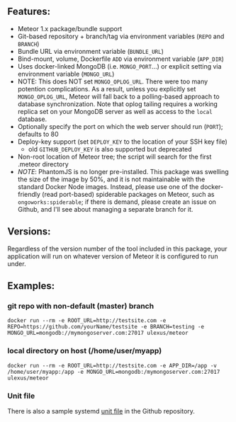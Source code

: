## Features:

 * Meteor 1.x package/bundle support
 * Git-based repository + branch/tag via environment variables (`REPO` and `BRANCH`)
 * Bundle URL via environment variable (`BUNDLE_URL`)
 * Bind-mount, volume, Dockerfile `ADD` via environment variable (`APP_DIR`)
 * Uses docker-linked MongoDB (i.e. `MONGO_PORT`...) or explicit setting via environment variable (`MONGO_URL`)
 * NOTE: This does NOT set `MONGO_OPLOG_URL`.  There were too many potention complications.  As a result, unless you explicitly set `MONGO_OPLOG_URL`, Meteor will fall back to a polling-based approach to database synchronization.  Note that oplog tailing requires a working replica set on your MongoDB server as well as access to the `local` database.
 * Optionally specify the port on which the web server should run (`PORT`); defaults to 80
 * Deploy-key support (set `DEPLOY_KEY` to the location of your SSH key file)
   * old `GITHUB_DEPLOY_KEY` is also supported but deprecated
 * Non-root location of Meteor tree; the script will search for the first .meteor directory
 * _NOTE_: PhantomJS is no longer pre-installed.  This package was swelling the size of the image by 50%, and it is not maintainable with the standard Docker Node images.  Instead, please use one of the docker-friendly (read port-based) spiderable packages on Meteor, such as `ongoworks:spiderable`;  if there is demand, please create an issue on Github, and I'll see about managing a separate branch for it.

## Versions:

Regardless of the version number of the tool included in this package, your application will run
on whatever version of Meteor it is configured to run under.

## Examples:

### git repo with non-default (master) branch
`docker run --rm -e ROOT_URL=http://testsite.com -e REPO=https://github.com/yourName/testsite -e BRANCH=testing -e MONGO_URL=mongodb://mymongoserver.com:27017 ulexus/meteor`

### local directory on host (/home/user/myapp)
`docker run --rm -e ROOT_URL=http://testsite.com -e APP_DIR=/app -v /home/user/myapp:/app -e MONGO_URL=mongodb:/mymongoserver.com:27017 ulexus/meteor`

### Unit file

There is also a sample systemd [unit file](meteor@.service) in the Github repository.

